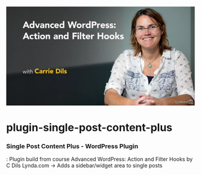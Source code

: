 ![Alt](/Advanced_WordPress_Action_and_Filter_Hooks.jpg "Advanced WordPress: Action and Filter Hooks")
# plugin-single-post-content-plus
### Single Post Content Plus - WordPress Plugin ###
:  Plugin build from course Advanced WordPress: Action and Filter Hooks by C Dils Lynda.com -> Adds a sidebar/widget area to single posts
